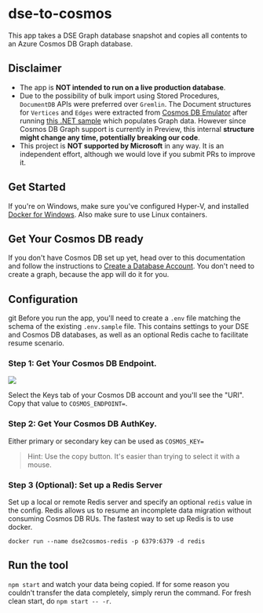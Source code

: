 # dse-to-cosmos

This app takes a DSE Graph database snapshot and copies all contents to an Azure Cosmos DB Graph database.

## Disclaimer
- The app is **NOT intended to run on a live production database**.
- Due to the possibility of bulk import using Stored Procedures, `DocumentDB` APIs were preferred over `Gremlin`. The Document structures for `Vertices` and `Edges` were extracted from [Cosmos DB Emulator](https://docs.microsoft.com/en-us/azure/cosmos-db/local-emulator) after running [this .NET sample](https://github.com/Azure-Samples/azure-cosmos-db-graph-dotnet-getting-started) which populates Graph data. However since Cosmos DB Graph support is currently in Preview, this internal **structure might change any time, potentially breaking our code**.
- This project is **NOT supported by Microsoft** in any way. It is an independent effort, although we would love if you submit PRs to improve it.

## Get Started
If you're on Windows, make sure you've configured Hyper-V, and installed [Docker for Windows](https://docs.docker.com/docker-for-windows/). Also make sure to use Linux containers.

## Get Your Cosmos DB ready
If you don't have Cosmos DB set up yet, head over to this documentation and follow the instructions to [Create a Database Account](
https://docs.microsoft.com/en-us/azure/cosmos-db/create-graph-dotnet).
You don't need to create a graph, because the app will do it for you.

## Configuration
git Before you run the app, you'll need to create a `.env` file matching the schema of the existing `.env.sample` file. This contains settings to your DSE and Cosmos DB databases, as well as an optional Redis cache to facilitate resume scenario.

### Step 1: Get Your Cosmos DB Endpoint.
<img src="images/azure-cosmos-keys.png"/>

Select the Keys tab of your Cosmos DB account and you'll see the "URI". Copy that value to  `COSMOS_ENDPOINT=`.

### Step 2: Get Your Cosmos DB AuthKey.
Either primary or secondary key can be used as `COSMOS_KEY=`
> Hint: Use the copy button. It's easier than trying to select it with a mouse.

### Step 3 (Optional): Set up a Redis Server
Set up a local or remote Redis server and specify an optional `redis` value in the config. Redis allows us to resume an incomplete data migration without consuming Cosmos DB RUs. The fastest way to set up Redis is to use docker. 
```
docker run --name dse2cosmos-redis -p 6379:6379 -d redis
```

## Run the tool
`npm start` and watch your data being copied. If for some reason you couldn't transfer the data completely, simply rerun the command. For fresh clean start, do `npm start -- -r`.
